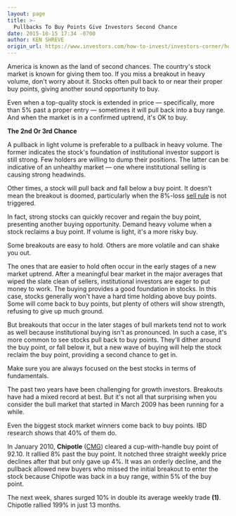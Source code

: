 ```yaml
---
layout: page
title: >-
  Pullbacks To Buy Points Give Investors Second Chance
date: 2015-10-15 17:34 -0700
author: KEN SHREVE
origin_url: https://www.investors.com/how-to-invest/investors-corner/how-stocks-give-second-chances-to-buy/
---
```


America is known as the land of second chances. The country's stock market is known for giving them too. If you miss a breakout in heavy volume, don't worry about it. Stocks often pull back to or near their proper buy points, giving another sound opportunity to buy.

Even when a top-quality stock is extended in price — specifically, more than 5% past a proper entry — sometimes it will pull back into a buy range. And when the market is in a confirmed uptrend, it's OK to buy.

**The 2nd Or 3rd Chance**

A pullback in light volume is preferable to a pullback in heavy volume. The former indicates the stock's foundation of institutional investor support is still strong. Few holders are willing to dump their positions. The latter can be indicative of an unhealthy market — one where institutional selling is causing strong headwinds.

Other times, a stock will pull back and fall below a buy point. It doesn't mean the breakout is doomed, particularly when the 8%-loss [sell rule](http://education.investors.com/investors-corner/756865-cutting-losses-stock-market-insurance-policy.htm) is not triggered.

In fact, strong stocks can quickly recover and regain the buy point, presenting another buying opportunity. Demand heavy volume when a stock reclaims a buy point. If volume is light, it's a more risky buy.

Some breakouts are easy to hold. Others are more volatile and can shake you out.

The ones that are easier to hold often occur in the early stages of a new market uptrend. After a meaningful bear market in the major averages that wiped the slate clean of sellers, institutional investors are eager to put money to work. The buying provides a good foundation in stocks. In this case, stocks generally won't have a hard time holding above buy points. Some will come back to buy points, but plenty of others will show strength, refusing to give up much ground.

But breakouts that occur in the later stages of bull markets tend not to work as well because institutional buying isn't as pronounced. In such a case, it's more common to see stocks pull back to buy points. They'll dither around the buy point, or fall below it, but a new wave of buying will help the stock reclaim the buy point, providing a second chance to get in.

Make sure you are always focused on the best stocks in terms of fundamentals.

The past two years have been challenging for growth investors. Breakouts have had a mixed record at best. But it's not all that surprising when you consider the bull market that started in March 2009 has been running for a while.

Even the biggest stock market winners come back to buy points. IBD research shows that 40% of them do.

In January 2010, **Chipotle** ([CMG](https://research.investors.com/quote.aspx?symbol=CMG)) cleared a cup-with-handle buy point of 92.10. It rallied 8% past the buy point. It notched three straight weekly price declines after that but only gave up 4%. It was an orderly decline, and the pullback allowed new buyers who missed the initial breakout to enter the stock because Chipotle was back in a buy range, within 5% of the buy point.

The next week, shares surged 10% in double its average weekly trade **(1)**. Chipotle rallied 199% in just 13 months.
